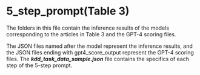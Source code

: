 # 5_step_prompt(Table 3)

The folders in this file contain the inference results of the models corresponding to the articles in Table 3 and the GPT-4 scoring files.

The JSON files named after the model represent the inference results, and the JSON files ending with gpt4_score_output represent the GPT-4 scoring files.
The ***kdd_task_data_sample.json*** file contains the specifics of each step of the 5-step prompt.